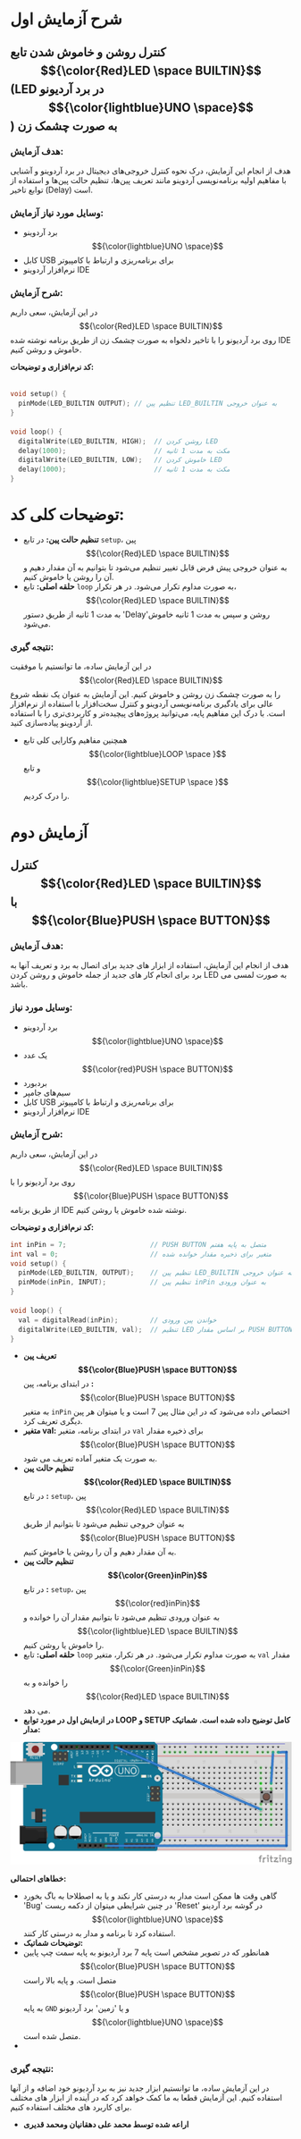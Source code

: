 # شرح آزمایش اول

## کنترل روشن و خاموش شدن تابع $${\color{Red}LED \space BUILTIN}$$(LED در برد آردیونو $${\color{lightblue}UNO \space}$$ ) به صورت چشمک زن 

### هدف آزمایش:
هدف از انجام این آزمایش، درک نحوه کنترل خروجی‌های دیجیتال در برد آردوینو و آشنایی با مفاهیم اولیه برنامه‌نویسی آردوینو مانند تعریف پین‌ها، تنظیم حالت پین‌ها و استفاده از توابع تاخیر (Delay) است.

### وسایل مورد نیاز آزمایش:
* برد آردوینو $${\color{lightblue}UNO \space}$$
* کابل USB برای برنامه‌ریزی و ارتباط با کامپیوتر
* نرم‌افزار آردوینو IDE

### شرح آزمایش:

در این آزمایش، سعی داریم $${\color{Red}LED \space BUILTIN}$$ روی برد آردیونو را با تاخیر دلخواه به صورت چشمک زن از طریق برنامه نوشته شده IDE خاموش و روشن کنیم.

**کد نرم‌افزاری و توضیحات:**
```c++

void setup() {
  pinMode(LED_BUILTIN OUTPUT); // تنظیم پین LED_BUILTIN به عنوان خروجی
}

void loop() {
  digitalWrite(LED_BUILTIN, HIGH);  // روشن کردن LED
  delay(1000);                      // مکث به مدت 1 ثانیه
  digitalWrite(LED_BUILTIN, LOW);   // خاموش کردن LED
  delay(1000);                      // مکث به مدت 1 ثانیه
}
```
# توضیحات کلی کد:
* **تنظیم حالت پین:** در تابع `setup`، پین $${\color{Red}LED \space BUILTIN}$$ به عنوان خروجی پیش فرض قابل تغییر تنظیم می‌شود تا بتوانیم به آن مقدار دهیم و آن را روشن یا خاموش کنیم.
* **حلقه اصلی:** تابع `loop` به صورت مداوم تکرار می‌شود. در هر تکرار، $${\color{Red}LED \space BUILTIN}$$ به مدت 1 ثانیه  از طریق دستور 'Delay'روشن و سپس به مدت 1 ثانیه خاموش می‌شود.


### نتیجه گیری:
در این آزمایش ساده، ما توانستیم با موفقیت $${\color{Red}LED \space BUILTIN}$$ را به صورت چشمک زن روشن و خاموش کنیم. این آزمایش به عنوان یک نقطه شروع عالی برای یادگیری برنامه‌نویسی آردوینو و کنترل سخت‌افزار با استفاده از نرم‌افزار است. با درک این مفاهیم پایه، می‌توانید پروژه‌های پیچیده‌تر و کاربردی‌تری را با استفاده از آردوینو پیاده‌سازی کنید.
* همچنین مفاهیم وکارایی کلی تابع  $${\color{lightblue}LOOP \space }$$ و تابع $${\color{lightblue}SETUP \space }$$ را درک کردیم.


# آزمایش دوم

## کنترل $${\color{Red}LED \space BUILTIN}$$ با $${\color{Blue}PUSH \space BUTTON}$$

### هدف آزمایش:
هدف از انجام این آزمایش، استفاده از ابزار های جدید برای اتصال به برد و تعریف آنها به برد برای انجام کار های جدید  از جمله خاموش و روشن کردن LED به صورت لمسی می باشد.

### وسایل مورد نیاز:
* برد آردوینو $${\color{lightblue}UNO \space}$$
* یک عدد $${\color{red}PUSH \space BUTTON}$$
* بردبورد
* سیم‌های جامپر
* کابل USB برای برنامه‌ریزی و ارتباط با کامپیوتر
* نرم‌افزار آردوینو IDE

### شرح آزمایش:

در این آزمایش، سعی داریم $${\color{Red}LED \space BUILTIN}$$ روی برد آردیونو را با $${\color{Blue}PUSH \space BUTTON}$$ از طریق برنامه IDE نوشته شده خاموش یا روشن کنیم.

**کد نرم‌افزاری و توضیحات:**
```c++
int inPin = 7;                     // PUSH BUTTON متصل به پایه هفتم
int val = 0;                       // متغیر برای ذخیره مقدار خوانده شده
void setup() {
  pinMode(LED_BUILTIN, OUTPUT);    // تنظیم پین LED_BUILTIN به عنوان خروجی
  pinMode(inPin, INPUT);           // تنظیم پین inPin به عنوان ورودی
}

void loop() {
  val = digitalRead(inPin);        // خواندن پین ورودی
  digitalWrite(LED_BUILTIN, val);  // تنظیم LED بر اساس مقدار PUSH BUTTON
}
```
* **تعریف پین $${\color{Blue}PUSH \space BUTTON}$$:** در ابتدای برنامه، پین $${\color{Blue}PUSH \space BUTTON}$$ به متغیر `inPin` اختصاص داده می‌شود که در این مثال پین 7 است و یا میتوان هر پین دیگری تعریف کرد.
* **متغیر val:** در ابتدای برنامه، متغیر `val` برای ذخیره مقدار $${\color{Blue}PUSH \space BUTTON}$$ به صورت یک متغیر آماده تعریف می شود.
* **تنظیم حالت پین $${\color{Red}LED \space BUILTIN}$$:** در تابع `setup`، پین $${\color{Red}LED \space BUILTIN}$$ به عنوان خروجی تنظیم می‌شود تا بتوانیم از طریق $${\color{Blue}PUSH \space BUTTON}$$ به آن مقدار دهیم و آن را روشن یا خاموش کنیم.
* **تنظیم حالت پین $${\color{Green}inPin}$$:** در تابع `setup`، پین $${\color{red}inPin}$$ به عنوان ورودی تنظیم می‌شود تا بتوانیم مقدار آن را خوانده و $${\color{lightblue}LED \space BUILTIN}$$ را خاموش یا روشن کنیم.
* **حلقه اصلی:** تابع `loop` به صورت مداوم تکرار می‌شود. در هر تکرار، متغیر `val` مقدار $${\color{Green}inPin}$$ را خوانده و به $${\color{Red}LED \space BUILTIN}$$ می دهد.
*  **در ازمایش اول در مورد توابع LOOP و SETUP کامل توضیح داده شده است.**
**شماتیک مدار:**

![توضیح تصویر](https://github.com/Mamamdgh83/microProcessor/blob/main/Lab%20(1)/ax.jpg)

**خطاهای احتمالی:**
* گاهی وقت ها ممکن است مدار به درستی کار نکند و یا به اصطلاحا به باگ بخورد 'Bug' در چنین شرایطی میتوان از دکمه ریست 'Reset' در گوشه برد آردینو $${\color{lightblue}UNO \space}$$ استفاده کرد تا برنامه و مدار به درستی کار کنند.
* **توضیحات شماتیک:**
* همانطور که در تصویر مشخص است پایه 7 برد آردیونو به پایه سمت چپ پایین $${\color{Blue}PUSH \space BUTTON}$$ متصل است. و پایه بالا راست $${\color{Blue}PUSH \space BUTTON}$$ به پایه `GND` و یا 'زمین' برد آردیونو $${\color{lightblue}UNO \space}$$ متصل شده است.
* 

### نتیجه گیری:
در این آزمایش ساده، ما توانستیم ابزار جدید نیز به برد آردیونو خود اضافه و از آنها استفاده کنیم. این آزمایش قطعا به ما کمک خواهد کرد که در آینده از ابزار های مختلف برای کاربرد های مختلف استفاده کنیم.
* **اراعه شده توسط محمد علی دهقانیان ومحمد قدیری**
